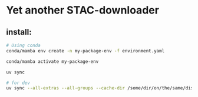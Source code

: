 # Yet another STAC-downloader

## install:
```bash
# Using conda
conda/mamba env create -n my-package-env -f environment.yaml

conda/mamba activate my-package-env

uv sync

# for dev
uv sync --all-extras --all-groups --cache-dir /some/dir/on/the/same/disk/as/project
```

